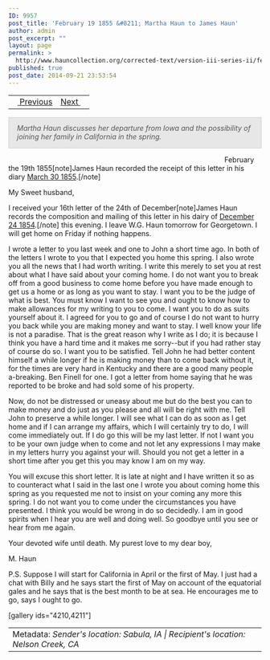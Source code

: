 ```yaml
---
ID: 9957
post_title: 'February 19 1855 &#8211; Martha Haun to James Haun'
author: admin
post_excerpt: ""
layout: page
permalink: >
  http://www.hauncollection.org/corrected-text/version-iii-series-ii/february-19-1855-martha-haun-to-james-haun/
published: true
post_date: 2014-09-21 23:53:54
---
```

<table style="width: 100%;">
<tbody>
<tr>
<td style="text-align: left;"><a title="February 12 1855" href="http://www.hauncollection.org/version-3/version-iii-series-ii/february-12-1855-martha-haun-to-james-haun/"><img src="https://lh3.googleusercontent.com/-EFJpxxNiPNw/VqgtWBCZrMI/AAAAAAAAAFU/WfY4lPFWWkg/s800-Ic42/Soeb-Plain-Arrows-8-10px.png" alt="" width="10" height="10" /> Previous</a></td>
<td style="text-align: right;"><a title="April 11 1855" href="http://www.hauncollection.org/version-3/version-iii-series-ii/april-11-1855-martha-haun-to-james-haun/">Next <img src="https://lh3.googleusercontent.com/-67k0cYlpXHw/VqgtWKz1MXI/AAAAAAAAAFU/k9PW_Piyurk/s800-Ic42/Soeb-Plain-Arrows-5-10px.png" alt="" width="10" height="10" /></a></td>
</tr>
</tbody>
</table>
<p style="padding: 12px 16px 14px 16px; color: #555555; background-color: #e8e7e7; border: #d2d0cf 1px solid;"><em>Martha Haun discusses her departure from Iowa and the possibility of joining her family in California in the spring.
</em></p>
<span style="margin-left: 430px;">February the 19th 1855[note]James Haun recorded the receipt of this letter in his diary <a title="March 1855" href="http://www.hauncollection.org/version-3/version-iii-series-i/march-1855/" target="_blank" rel="noopener noreferrer">March 30 1855</a>.[/note]</span>

My Sweet husband,

I received your 16th letter of the 24th of December[note]James Haun records the composition and mailing of this letter in his dairy of <a title="December 1854" href="http://www.hauncollection.org/version-3/version-iii-series-i/december-1854/" target="_blank" rel="noopener noreferrer">December 24 1854</a>.[/note] this evening. I leave W.G. Haun tomorrow for Georgetown. I will get home on Friday if nothing happens.

I wrote a letter to you last week and one to John a short time ago. In both of the letters I wrote to you that I expected you home this spring. I also wrote you all the news that I had worth writing. I write this merely to set you at rest about what I have said about your coming home. I do not want you to break off from a good business to come home before you have made enough to get us a home or as long as you want to stay. I want you to be the judge of what is best. You must know I want to see you and ought to know how to make allowances for my writing to you to come. I want you to do as suits yourself about it. I agreed for you to go and of course I do not want to hurry you back while you are making money and want to stay. I well know your life is not a paradise. That is the great reason why I write as I do; it is because I think you have a hard time and it makes me sorry--but if you had rather stay of course do so. I want you to be satisfied. Tell John he had better content himself a while longer if he is making money than to come back without it, for the times are very hard in Kentucky and there are a good many people a-breaking. Ben Finell for one. I got a letter from home saying that he was reported to be broke and had sold some of his property.

Now, do not be distressed or uneasy about me but do the best you can to make money and do just as you please and all will be right with me. Tell John to preserve a while longer. I will see what I can do as soon as I get home and if I can arrange my affairs, which I will certainly try to do, I will come immediately out. If I do go this will be my last letter. If not I want you to be your own judge when to come and not let any expressions I may make in my letters hurry you against your will. Should you not get a letter in a short time after you get this you may know I am on my way.

You will excuse this short letter. It is late at night and I have written it so as to counteract what I said in the last one I wrote you about coming home this spring as you requested me not to insist on your coming any more this spring. I do not want you to come under the circumstances you have presented. I think you would be wrong in do so decidedly. I am in good spirits when I hear you are well and doing well. So goodbye until you see or hear from me again.

Your devoted wife until death. My purest love to my dear boy,

M. Haun

P.S. Suppose I will start for California in April or the first of May. I just had a chat with Billy and he says start the first of May on account of the equatorial gales and he says that is the best month to be at sea. He encourages me to go, says I ought to go.

[gallery ids="4210,4211"]
<table style="width: 100%;">
<tbody>
<tr>
<td>Metadata: <em>Sender's location: Sabula, IA | Recipient's location: Nelson Creek, CA</em></td>
</tr>
</tbody>
</table>